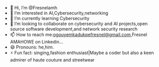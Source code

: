 - 👋 Hi, I’m @Fresnelamh
- 👀 I’m interested in AI,Cybersecurity,networking
- 🌱 I’m currently learning Cybersecurity 
- 💞️ I’m looking to collaborate on cybersecurity and AI projects,open source software development,and network security research
- 📫 How to reach me:ogouyemkadukpefresnel@gmail.com,Fresnel AMAHOWE on Linkedin...
- 😄 Pronouns: he,him.
- ⚡ Fun fact: singing,fashion enthusiast|Maybe a coder but also a keen admirer of haute couture and streetwear

<!---
Fresnelamh/Fresnelamh is a ✨ special ✨ repository because its `README.md` (this file) appears on your GitHub profile.
You can click the Preview link to take a look at your changes.
--->
